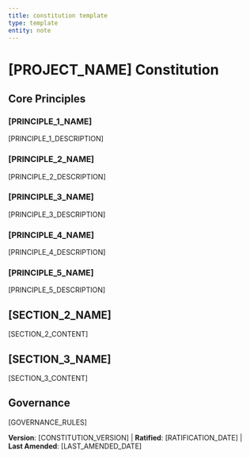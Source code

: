 ```yaml
---
title: constitution template
type: template
entity: note
---
```


# [PROJECT_NAME] Constitution

<!-- Example: Spec Constitution, TaskFlow Constitution, etc. -->

## Core Principles

### [PRINCIPLE_1_NAME]

<!-- Example: I. Library-First -->

[PRINCIPLE_1_DESCRIPTION]

<!-- Example: Every feature starts as a standalone library; Libraries must be self-contained, independently testable, documented; Clear purpose required - no organizational-only libraries -->

### [PRINCIPLE_2_NAME]

<!-- Example: II. CLI Interface -->

[PRINCIPLE_2_DESCRIPTION]

<!-- Example: Every library exposes functionality via CLI; Text in/out protocol: stdin/args → stdout, errors → stderr; Support JSON + human-readable formats -->

### [PRINCIPLE_3_NAME]

<!-- Example: III. Test-First (NON-NEGOTIABLE) -->

[PRINCIPLE_3_DESCRIPTION]

<!-- Example: TDD mandatory: Tests written → User approved → Tests fail → Then implement; Red-Green-Refactor cycle strictly enforced -->

### [PRINCIPLE_4_NAME]

<!-- Example: IV. Integration Testing -->

[PRINCIPLE_4_DESCRIPTION]

<!-- Example: Focus areas requiring integration tests: New library contract tests, Contract changes, Inter-service communication, Shared schemas -->

### [PRINCIPLE_5_NAME]

<!-- Example: V. Observability, VI. Versioning & Breaking Changes, VII. Simplicity -->

[PRINCIPLE_5_DESCRIPTION]

<!-- Example: Text I/O ensures debuggability; Structured logging required; Or: MAJOR.MINOR.BUILD format; Or: Start simple, YAGNI principles -->

## [SECTION_2_NAME]

<!-- Example: Additional Constraints, Security Requirements, Performance Standards, etc. -->

[SECTION_2_CONTENT]

<!-- Example: Technology stack requirements, compliance standards, deployment policies, etc. -->

## [SECTION_3_NAME]

<!-- Example: Development Workflow, Review Process, Quality Gates, etc. -->

[SECTION_3_CONTENT]

<!-- Example: Code review requirements, testing gates, deployment approval process, etc. -->

## Governance

<!-- Example: Constitution supersedes all other practices; Amendments require documentation, approval, migration plan -->

[GOVERNANCE_RULES]

<!-- Example: All PRs/reviews must verify compliance; Complexity must be justified; Use [GUIDANCE_FILE] for runtime development guidance -->

**Version**: [CONSTITUTION_VERSION] | **Ratified**: [RATIFICATION_DATE] | **Last Amended**: [LAST_AMENDED_DATE]

<!-- Example: Version: 2.1.1 | Ratified: 2025-06-13 | Last Amended: 2025-07-16 -->
